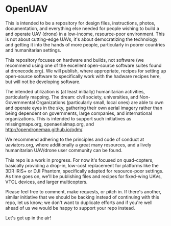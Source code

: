 OpenUAV
=======

This is intended to be a repository for design files, instructions, photos, documentation, and everything else needed for people wishing to build a and operate UAV (drone) in a low-income, resource-poor environment.  This is not about cutting-edge UAVs, it's about democratizing the technology and getting it into the hands of more people, particularly in poorer countries and humanitarian settings.

This repository focuses on hardware and builds, not software (we recommend using one of the excellent open-source software suites found at dronecode.org).  We will publish, where appropriate, recipes for setting up open-source software to specifically work with the hadware recipes here, but will not be developing software.  

The intended utilization is (at least initially) humanitarian activities, particularly mapping.  The dream: civil society, universities, and Non-Governmental Organizations (particularly small, local ones) are able to own and operate eyes in the sky, gathering their own aerial imagery rather than being dependent on governments, large companies, and international organizations.  This is intended to support such initiatives as missingmaps.org, openaerialmap.org, and http://opendronemap.github.io/odm/.  

We recommend adhering to the principles and code of conduct at uaviators.org, where additionally a great many resources, and a lively humanitarian UAV/drone user community can be found.

This repo is a work in progress.  For now it's focused on quad-copters, basically providing a drop-in, low-cost replacement for platforms like the 3DR IRIS+ or DJI Phantom, specifically adapted for resource-poor settings.  As time goes on, we'll be publishing files and recipes for fixed-wing UAVs, VTOL devices, and larger multicopters.  

Please feel free to comment, make requests, or pitch in.  If there's another, similar initiative that we should be backing instead of continuing with this repo, let us know; we don't want to duplicate efforts and if you're well ahead of us we would be happy to support your repo instead.

Let's get up in the air!